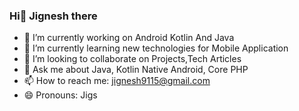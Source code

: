 ### Hi👋 Jignesh there 
- 🔭 I’m currently working on Android Kotlin And Java
- 🌱 I’m currently learning new technologies for Mobile Application
- 👯 I’m looking to collaborate on Projects,Tech Articles
- 💬 Ask me about Java, Kotlin Native Android, Core PHP 
- 📫 How to reach me: jignesh9115@gmail.com
- 😄 Pronouns: Jigs

